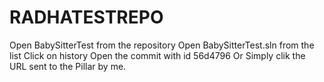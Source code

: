 # RADHATESTREPO
Open BabySitterTest from the repository
Open BabySitterTest.sln from the list
Click on history 
Open the commit with id 56d4796 
Or Simply clik the URL sent to the Pillar by me.

